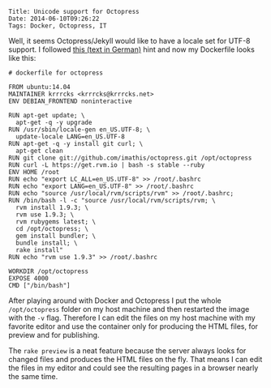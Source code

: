 	Title: Unicode support for Octopress
	Date: 2014-06-10T09:26:22
	Tags: Docker, Octopress, IT

Well, it seems Octopress/Jekyll would like to have a locale set
for UTF-8 support. I followed [this (text in German)](http://www.dominik-gaetjens.de/blog/2012/06/09/utf-8-in-octopress/) hint and now my Dockerfile looks
like this:

```
# dockerfile for octopress

FROM ubuntu:14.04
MAINTAINER krrrcks <krrrcks@krrrcks.net>
ENV DEBIAN_FRONTEND noninteractive

RUN apt-get update; \
  apt-get -q -y upgrade
RUN /usr/sbin/locale-gen en_US.UTF-8; \
  update-locale LANG=en_US.UTF-8
RUN apt-get -q -y install git curl; \
  apt-get clean
RUN git clone git://github.com/imathis/octopress.git /opt/octopress
RUN curl -L https://get.rvm.io | bash -s stable --ruby
ENV HOME /root
RUN echo "export LC_ALL=en_US.UTF-8" >> /root/.bashrc
RUN echo "export LANG=en_US.UTF-8" >> /root/.bashrc
RUN echo "source /usr/local/rvm/scripts/rvm" >> /root/.bashrc; 
RUN /bin/bash -l -c "source /usr/local/rvm/scripts/rvm; \
  rvm install 1.9.3; \
  rvm use 1.9.3; \
  rvm rubygems latest; \
  cd /opt/octopress; \
  gem install bundler; \
  bundle install; \
  rake install" 
RUN echo "rvm use 1.9.3" >> /root/.bashrc

WORKDIR /opt/octopress
EXPOSE 4000
CMD ["/bin/bash"] 
```

After playing around with Docker and Octopress I put the whole `/opt/octopress` folder on my host machine and then 
restarted the image with the `-v` flag. Therefore I can edit the files on my host machine with my favorite editor
and use the container only for producing the HTML files, for preview and for publishing. 

The `rake preview` is a neat feature because the server always looks for changed files and produces the HTML
files on the fly. That means I can edit the files in my editor and could see the resulting pages in a 
browser nearly the same time.

